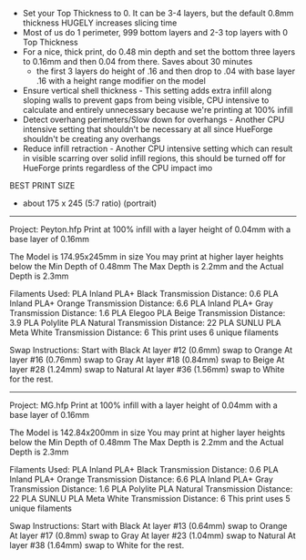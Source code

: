 - Set your Top Thickness to 0.  It can be 3-4 layers, but the default 0.8mm thickness HUGELY increases slicing time
- Most of us do 1 perimeter, 999 bottom layers and 2-3 top layers with 0 Top Thickness
- For a nice, thick print, do 0.48 min depth and set the bottom three layers to 0.16mm and then 0.04 from there. Saves about 30 minutes
	- the first 3 layers do height of .16 and then drop to .04 with base layer .16 with a height range modifier on the model
- Ensure vertical shell thickness - This setting adds extra infill along sloping walls to prevent gaps from being visible, CPU intensive to calculate and entirely unnecessary because we're printing at 100% infill 
- Detect overhang perimeters/Slow down for overhangs - Another CPU intensive setting that shouldn't be necessary at all since HueForge shouldn't be creating any overhangs
- Reduce infill retraction - Another CPU intensive setting which can result in visible scarring over solid infill regions, this should be turned off for HueForge prints regardless of the CPU impact imo


BEST PRINT SIZE
- about 175 x 245 (5:7 ratio) (portrait)




---
Project: Peyton.hfp
Print at 100% infill with a layer height of 0.04mm with a base layer of 0.16mm

 The Model is 174.95x245mm in size
 You may print at higher layer heights below the Min Depth of 0.48mm
 The Max Depth is 2.2mm and the Actual Depth is 2.3mm

Filaments Used:
	PLA Inland PLA+ Black Transmission Distance: 0.6
	PLA Inland PLA+ Orange Transmission Distance: 6.6
	PLA Inland PLA+ Gray Transmission Distance: 1.6
	PLA Elegoo PLA Beige Transmission Distance: 3.9
	PLA Polylite PLA Natural Transmission Distance: 22
	PLA SUNLU PLA Meta White Transmission Distance: 6
This print uses 6 unique filaments

Swap Instructions:
	Start with Black
	At layer #12 (0.6mm) swap to Orange
	At layer #16 (0.76mm) swap to Gray
	At layer #18 (0.84mm) swap to Beige
	At layer #28 (1.24mm) swap to Natural
	At layer #36 (1.56mm) swap to White for the rest.

---

Project: MG.hfp
Print at 100% infill with a layer height of 0.04mm with a base layer of 0.16mm

 The Model is 142.84x200mm in size
 You may print at higher layer heights below the Min Depth of 0.48mm
 The Max Depth is 2.2mm and the Actual Depth is 2.3mm

Filaments Used:
	PLA Inland PLA+ Black Transmission Distance: 0.6
	PLA Inland PLA+ Orange Transmission Distance: 6.6
	PLA Inland PLA+ Gray Transmission Distance: 1.6
	PLA Polylite PLA Natural Transmission Distance: 22
	PLA SUNLU PLA Meta White Transmission Distance: 6
This print uses 5 unique filaments

Swap Instructions:
	Start with Black
	At layer #13 (0.64mm) swap to Orange
	At layer #17 (0.8mm) swap to Gray
	At layer #23 (1.04mm) swap to Natural
	At layer #38 (1.64mm) swap to White for the rest.

